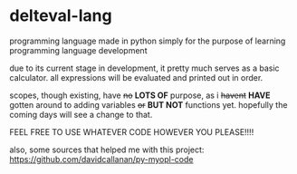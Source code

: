 # delteval-lang
programming language made in python simply for the purpose of learning programming language development


due to its current stage in development, it pretty much serves as a basic calculator.
all expressions will be evaluated and printed out in order.

scopes, though existing, have <s>no</s> **LOTS OF** purpose, as i <s>havent</s> **HAVE** gotten around to adding variables <s>or</s> **BUT NOT** functions yet.
hopefully the coming days will see a change to that.

FEEL FREE TO USE WHATEVER CODE HOWEVER YOU PLEASE!!!!


also, some sources that helped me with this project:  
https://github.com/davidcallanan/py-myopl-code
